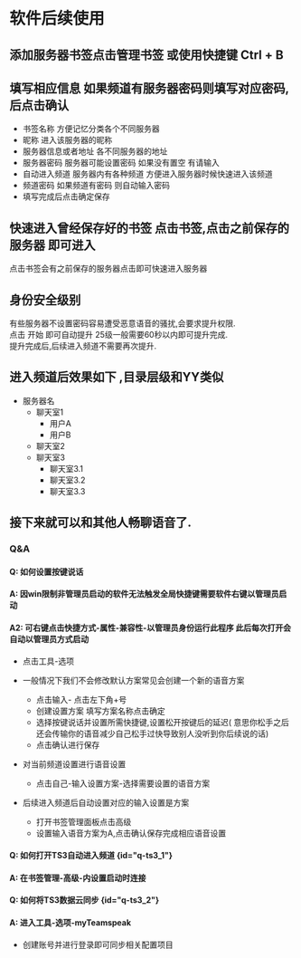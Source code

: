 # 软件后续使用

## 添加服务器书签点击管理书签 或使用快捷键 Ctrl + B

## 填写相应信息 如果频道有服务器密码则填写对应密码,后点击确认

- 书签名称 方便记忆分类各个不同服务器
- 昵称 进入该服务器的昵称
- 服务器信息或者地址 各不同服务器的地址
- 服务器密码 服务器可能设置密码 如果没有置空 有请输入
- 自动进入频道 服务器内有各种频道 方便进入服务器时候快速进入该频道
- 频道密码 如果频道有密码 则自动输入密码
- 填写完成后点击确定保存

## 快速进入曾经保存好的书签 点击书签,点击之前保存的服务器 即可进入

点击书签会有之前保存的服务器点击即可快速进入服务器

## 身份安全级别

有些服务器不设置密码容易遭受恶意语音的骚扰,会要求提升权限.  
点击 开始 即可自动提升 25级一般需要60秒以内即可提升完成.  
提升完成后,后续进入频道不需要再次提升.

## 进入频道后效果如下 ,目录层级和YY类似

- 服务器名
    - 聊天室1
        - 用户A
        - 用户B
    - 聊天室2
    - 聊天室3
        - 聊天室3.1
        - 聊天室3.2
        - 聊天室3.3

## 接下来就可以和其他人畅聊语音了.

### Q&A

#### Q: 如何设置按键说话

#### A: 因win限制非管理员启动的软件无法触发全局快捷键需要软件右键以管理员启动

#### A2: 可右键点击快捷方式-属性-兼容性-以管理员身份运行此程序 此后每次打开会自动以管理员方式启动

- 点击工具-选项

- 一般情况下我们不会修改默认方案常见会创建一个新的语音方案
    - 点击输入- 点击左下角+号
    - 创建设置方案 填写方案名称点击确定
    - 选择按键说话并设置所需快捷键,设置松开按键后的延迟(
      意思你松手之后还会传输你的语音减少自己松手过快导致别人没听到你后续说的话)
    - 点击确认进行保存
- 对当前频道设置进行语音设置
    - 点击自己-输入设置方案-选择需要设置的语音方案
- 后续进入频道后自动设置对应的输入设置是方案
    - 打开书签管理面板点击高级
    - 设置输入语音方案为A,点击确认保存完成相应语音设置

#### Q: 如何打开TS3自动进入频道 {id="q-ts3_1"}

#### A: 在书签管理-高级-内设置启动时连接

#### Q: 如何将TS3数据云同步 {id="q-ts3_2"}

#### A: 进入工具-选项-myTeamspeak

- 创建账号并进行登录即可同步相关配置项目

